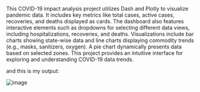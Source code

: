 This COVID-19 impact analysis project utilizes Dash and Plotly to visualize pandemic data. It includes key metrics like total cases, active cases, recoveries, and deaths displayed as cards. The dashboard also features interactive elements such as dropdowns for selecting different data views, including hospitalizations, recoveries, and deaths. Visualizations include bar charts showing state-wise data and line charts displaying commodity trends (e.g., masks, sanitizers, oxygen). A pie chart dynamically presents data based on selected zones. This project provides an intuitive interface for exploring and understanding COVID-19 data trends.

and this is my output:


![image](https://github.com/bhairavipardeshi/project--covid-19-impact-analysis/assets/175000774/828ddbce-5cb0-4ea0-b7f0-93c8fe973d24)

